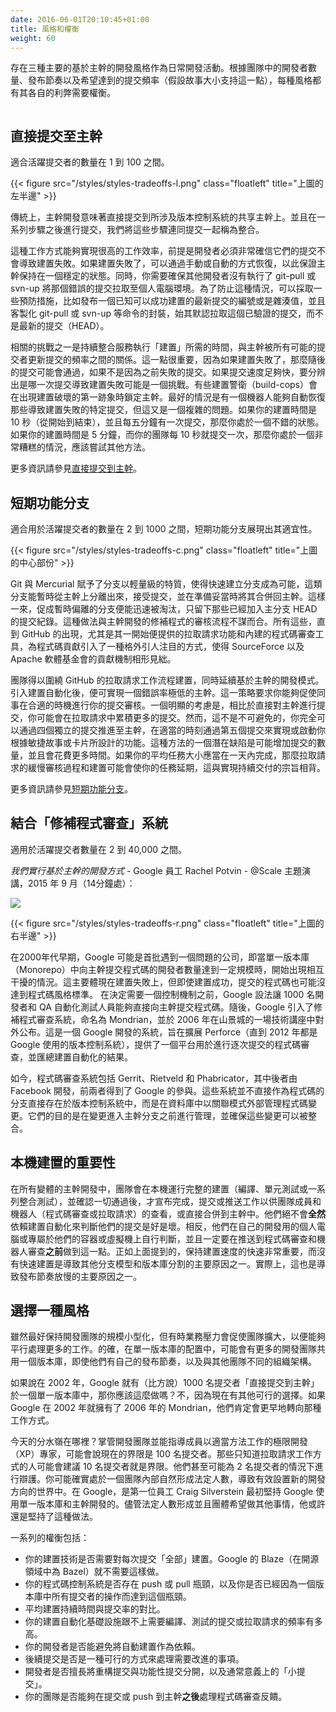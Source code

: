 ```yaml
---
date: 2016-06-01T20:10:45+01:00
title: 風格和權衡
weight: 60
---
```


<style>
figure.floatleft {
	max-width: 30%;
	width: auto\9*0.3; /* ie8 */
	height: auto;
	float: left;
	margin-top: 6px;
}
figure.floatright {
	max-width: 30%;
	width: auto\9*0.3; /* ie8 */
	height: auto;
	float: right;
	margin-top: 6px;	
}
</style>

<!--
There are broadly three styles of trunk-based development as a daily developer activity. Depending on the number of 
developers in the team, the release cadence, and the desired rate of commits (assuming story-sizes that support that), 
you have trade-offs for each of the three:

![](/styles/styles-tradeoffs.png)
-->

存在三種主要的基於主幹的開發風格作為日常開發活動。根據團隊中的開發者數量、發布節奏以及希望達到的提交頻率（假設故事大小支持這一點），每種風格都有其各自的利弊需要權衡。

<p><img srcset="styles-tradeoffs.png 1x,styles-tradeoffs@2x.png 2x"></p>

<!--
## Committing Straight to the Trunk

Suitable for active committer counts between 1 and 100.

{{< figure src="/styles/styles-tradeoffs-l.png" class="floatleft" title="left hand side of the diagram above" >}}

Traditionally Trunk-Based Development meant committing straight to the shared trunk of the VCS in question. And doing so after 
a bunch of steps that together with the commit we will call integration.  

This is a really high throughput way of working, 
but it relies on developers being extremely sure their commit is not about the break the build. If they do, then a manual 
or automatic revert gets the trunk back to a good state, and you hope nobody did a git-pull or svn-up to bring that bad 
commit into their workstation. Or you've engineered it so that does not happen - you publish a known-passing latest commit 
number or hash, and make a wrapper for git-pull (svn-up, etc) to go get that instead of HEAD.

A related challenge is how long "the build" takes to execute by the CI service, versus how frequently the trunk is updated 
with commits for all the committers that could. This is important because if the build fails (CI), there could be following
commits that would pass if it were not for the preceding failing commit. To pick that a part could be a challenge if the 
commit rate is high enough. Some build-cops lock the trunk at the first sign of a breakage. Best of all is a bot that 
reverts specific commits that failed the build, but again that is hard science.  If your build is 10 seconds (start to 
finish), and there is one commit every five minutes, then you are in a good position. If your build is five minutes and 
your team's commits arrive every ten seconds, then you're in hell, and should try something else.

See [committing straight to the trunk](/committing-straight-to-the-trunk/) for more info.
-->


## 直接提交至主幹

適合活躍提交者的數量在 1 到 100 之間。

{{< figure src="/styles/styles-tradeoffs-l.png" class="floatleft" title="上圖的左半邊" >}}

傳統上，主幹開發意味著直接提交到所涉及版本控制系統的共享主幹上。並且在一系列步驟之後進行提交，我們將這些步驟連同提交一起稱為整合。

這種工作方式能夠實現很高的工作效率，前提是開發者必須非常確信它們的提交不會導致建置失敗。如果建置失敗了，可以通過手動或自動的方式恢復，以此保證主幹保持在一個穩定的狀態。同時，你需要確保其他開發者沒有執行了 git-pull 或 svn-up 將那個錯誤的提交拉取至個人電腦環境。為了防止這種情況，可以採取一些預防措施，比如發布一個已知可以成功建置的最新提交的編號或是雜湊值，並且客製化 git-pull 或 svn-up 等命令的封裝，始其默認拉取這個已驗證的提交，而不是最新的提交（HEAD）。

相關的挑戰之一是持續整合服務執行「建置」所需的時間，與主幹被所有可能的提交者更新提交的頻率之間的關係。這一點很重要，因為如果建置失敗了，那麼隨後的提交可能會通過，如果不是因為之前失敗的提交。如果提交速度足夠快，要分辨出是哪一次提交導致建置失敗可能是一個挑戰。有些建置警衛（build-cops）會在出現建置破壞的第一跡象時鎖定主幹。最好的情況是有一個機器人能夠自動恢復那些導致建置失敗的特定提交，但這又是一個複雜的問題。如果你的建置時間是 10 秒（從開始到結束），並且每五分鐘有一次提交，那麼你處於一個不錯的狀態。如果你的建置時間是 5 分鐘，而你的團隊每 10 秒就提交一次，那麼你處於一個非常糟糕的情況，應該嘗試其他方法。

更多資訊請參見[直接提交到主幹](/committing-straight-to-the-trunk/)。

<!--
## Short-Lived Feature Branches

Suitable for active committer counts between 2 and 1000.

{{< figure src="/styles/styles-tradeoffs-c.png" class="floatleft" title="right hand side of the diagram above" >}}

Git and Mercurial delivered truly lightweight branching capability. What that meant was that branches could be very quickly 
created and receive commits that are momentarily divergent from trunk or main (in our case) and then be merged back later
when ready. Then finally, and crucially, the branch that facilitated that short-lived divergence could be deleted quickly
leaving only the the commits added to the effective lined of commits culminating in HEAD for trunk or main.  In that
regard it is identically to the patch review way of working for trunk based development.  That was all just a small 
data point for Git/Mercurial usage, until GitHub launches and had pull-requests as a feature from launch. Built in to that 
was a code review tool. This is a very compelling setup for unsolicited code contributions - making SourceForce and the 
Apache Software Foundation appear ancient, by comparison.

Teams can form around the GitHub pull-request workflow, and still do Trunk-Based Development. What you get (if you've 
attached build automation too), is a trunk or main that's never broken (or 1/1000th as likely to). The trade-off is that 
you have to persuade co-workers to review your commit(s) in a time frame that suits you.  There's a risk that you'd end up 
putting more commits in the pull-request than the straight-to-trunk experts would do. But you don't have to. You could 
stream four separate facilitating commits all the way into the trunk, and later the fifth that would complete/activate the 
feature you were trying to implement as specified by the Agile story/card. Not only is there a risk of more-commits 
than you'd do if you could push directly, there's a risk of taking more time too. If your average story size should be 
one day, a slow-review and slow-build reality for the pull-request way, might push you into multi-day stories/cards, and 
from that be doing the opposite of getting to continuous delivery.

See [short-lived feature branches](/short-lived-feature-branches/) for more info.
-->

## 短期功能分支

適合用於活躍提交者的數量在 2 到 1000 之間，短期功能分支展現出其適宜性。

{{< figure src="/styles/styles-tradeoffs-c.png" class="floatleft" title="上圖的中心部份" >}}

Git 與 Mercurial 賦予了分支以輕量級的特質，使得快速建立分支成為可能，這類分支能暫時從主幹上分離出來，接受提交，並在準備妥當時將其合併回主幹。這樣一來，促成暫時偏離的分支便能迅速被淘汰，只留下那些已經加入主分支 HEAD 的提交紀錄。這種做法與主幹開發的修補程式的審核流程不謀而合。所有這些，直到 GitHub 的出現，尤其是其一開始便提供的拉取請求功能和內建的程式碼審查工具，為程式碼貢獻引入了一種格外引人注目的方式，使得 SourceForce 以及 Apache 軟體基金會的貢獻機制相形見絀。

團隊得以圍繞 GitHub 的拉取請求工作流程建置，同時延續基於主幹的開發模式。引入建置自動化後，便可實現一個錯誤率極低的主幹。這一策略要求你能夠促使同事在合適的時機進行你的提交審核。一個明顯的考慮是，相比於直接對主幹進行提交，你可能會在拉取請求中累積更多的提交。然而，這不是不可避免的，你完全可以通過四個獨立的提交推進至主幹，在適當的時刻通過第五個提交來實現或啟動你根據敏捷故事或卡片所設計的功能。這種方法的一個潛在缺陷是可能增加提交的數量，並且會花費更多時間。如果你的平均任務大小應當在一天內完成，那麼拉取請求的緩慢審核過程和建置可能會使你的任務延期，這與實現持續交付的宗旨相背。

更多資訊請參見[短期功能分支](/short-lived-feature-branches/)。

<!--
## Coupled "Patch Review" System

Suitable for active committer counts between 2 and 40,000.

"We do Trunk-Based Development" - Googler Rachel Potvin - @Scale keynote, Sept 2015 (14 mins in):

![](/branch-for-release/atscale.png)

{{< figure src="/styles/styles-tradeoffs-r.png" class="floatright" title="center of the diagram above" >}}

Perhaps before others in the early 2000's, Google hit a ceiling on how many developers could commit to a trunk in a monorepo, 
without tripping each other up. That would be build-breakages mostly, but also commits that wouldn't be up to coding standards
even if the build still passed.  Say Google managed to get 1000 developers and QA automators working in with commits straight 
into the trunk, before deciding that something needed to gate that. What resulted was a patch review system that would
ultimately be called Mondrian and be announced to the world in 2006 at a tech talk in Mountain View.  This was a system that
Google had written to augment Perforce (the VCS they used up to 2012), to provide a place where code could be reviewed per-commit, and
also build-automation results could be collated. 

Today, patch review systems include Gerrit, Rietveld and Phabricator. The latter by Facebook, and the first two with Googler 
involvement.  These are not branches of course, they are held outside source-control in a relational schema. Their reason 
for existence is to marshal pending changes, before they arrive in trunk/main and to guarantee they are good to be 
integrated.
-->

## 結合「修補程式審查」系統

適用於活躍提交者數量在 2 到 40,000 之間。

*我們實行基於主幹的開發方式* - Google 員工 Rachel Potvin - @Scale 主題演講，2015 年 9 月（14分鐘處）：

![](/branch-for-release/atscale.png)

{{< figure src="/styles/styles-tradeoffs-r.png" class="floatleft" title="上圖的右半邊" >}}

在2000年代早期，Google 可能是首批遇到一個問題的公司，即當單一版本庫（Monorepo）中向主幹提交程式碼的開發者數量達到一定規模時，開始出現相互干擾的情況。這主要體現在建置失敗上，但即使建置成功，提交的程式碼也可能沒達到程式碼風格標準。
在決定需要一個控制機制之前，Google 設法讓 1000 名開發者和 QA 自動化測試人員能夠直接向主幹提交程式碼。隨後，Google 引入了修補程式審查系統，命名為 Mondrian，並於 2006 年在山景城的一場技術講座中對外公布。這是一個 Google 開發的系統，旨在擴展 Perforce（直到 2012 年都是 Google 使用的版本控制系統），提供了一個平台用於進行逐次提交的程式碼審查，並匯總建置自動化的結果。

如今，程式碼審查系統包括 Gerrit、Rietveld 和 Phabricator，其中後者由 Facebook 開發，前兩者得到了 Google 的參與。這些系統並不直接作為程式碼的分支直接存在於版本控制系統中，而是在資料庫中以關聯模式外部管理程式碼變更。它們的目的是在變更進入主幹分支之前進行管理，並確保這些變更可以被整合。

<!--
## The Importance of a Local build

In all variants of Trunk-Based Development teams run the full build locally (compile, unit tests, a range of integration tests) and see that it pass, **before** declaring 'done' and committing/pushing the work to the eyes of teammates and bots (code review / pull-request), or directly into trunk/main. They do not **at all** use build automation as a crutch in order to determine whether their commit(s) were good or bad. Instead they determine that themselves on their dev workstation or containers/VMs that are dedicated to them, and do so **before** pushing something towards code review and bot scrutiny.  As mentioned above keeping this build fast is very important, and not having a fast build is one of the key drivers to other branching models and repo sharding. Indeed it is one of the key drivers to slower release cadences too.
-->

## 本機建置的重要性

在所有變體的主幹開發中，團隊會在本機運行完整的建置（編譯、單元測試或一系列整合測試），並確認一切通過後，才宣布完成，提交或推送工作以供團隊成員和機器人（程式碼審查或拉取請求）的查看，或直接合併到主幹中。他們絕不會**全然**依賴建置自動化來判斷他們的提交是好是壞。相反，他們在自己的開發用的個人電腦或專屬於他們的容器或虛擬機上自行判斷，並且一定要在推送到程式碼審查和機器人審查**之前**做到這一點。正如上面提到的，保持建置速度的快速非常重要，而沒有快速建置是導致其他分支模型和版本庫分割的主要原因之一。實際上，這也是導致發布節奏放慢的主要原因之一。

<!--
## Choosing a style

While it is best to keep developer teams small, sometime there are business pressures to grow a dev team in order to do 
more in parallel. Indeed, with monorepo configurations that could be more dev teams sharing one repo, even if they
have their own release cadences, and separate team organization to other teams.

If Google had (say) 1000 committers doing "straight to the trunk" for a single monorepo back in 2002, should you?  No, not 
since alternates are now possible. If Google had the Mondrian of 2006 back in 2002, they would have moved to that way of working sooner. 

What is the cut off point today?  Super skilled XP era developers who are in charge of dev teams and can train developers in the applicable 
way of working, might say the cut-off is now 100 committers. People who've only ever know the pull-request way of working may 
suggest 10 committers is the cut off point. They may even make a case for 2 committers.  You could well be in a world 
where quorums naturally form within teams, leading to new development directions to be effectively set.  In Google, it was 
employee #1 Craig Silverstein who initially held Google to the monorepo and trunk-based development. And he perhaps did 
that despite quorums forming and group wishes to do something else.

A list of trade-offs are:

* Whether your build technology needs to build 'everything' for every commit. Google's Blaze (Bazel in opensource-land) does not.
* Whether your source-control system has a push/pull bottleneck and whether you've reached that with all the committers in one repo
* The median build duration, versus that commit rate.
* How often your build-automation infra falls behind the commits/pull-requests that need to be compiled/tested.
* Whether your developers can avoid using the automated builds as a crutch
* Whether follow-up commits are a workable way of addressing things that need improvements
* Whether the developers are good at separating refactoring commits from functional commits, and indeed "baby commits" generally.
* Whether your team can handle code-review feedback **after** commit/push to trunk/main or not
 
 
-->

## 選擇一種風格

雖然最好保持開發團隊的規模小型化，但有時業務壓力會促使團隊擴大，以便能夠平行處理更多的工作。的確，在單一版本庫的配置中，可能會有更多的開發團隊共用一個版本庫，即使他們有自己的發布節奏，以及與其他團隊不同的組織架構。

如果說在 2002 年，Google 就有（比方說）1000 名提交者「直接提交到主幹」於一個單一版本庫中，那你應該這麼做嗎？不，因為現在有其他可行的選擇。如果 Google 在 2002 年就擁有了 2006 年的 Mondrian，他們肯定會更早地轉向那種工作方式。

今天的分水嶺在哪裡？掌管開發團隊並能指導成員以適當方法工作的極限開發（XP）專家，可能會說現在的界限是 100 名提交者。那些只知道拉取請求工作方式的人可能會建議 10 名提交者就是界限。他們甚至可能為 2 名提交者的情況下進行辯護。你可能確實處於一個團隊內部自然形成法定人數，導致有效設置新的開發方向的世界中。在 Google，是第一位員工 Craig Silverstein 最初堅持 Google 使用單一版本庫和主幹開發的。儘管法定人數形成並且團體希望做其他事情，他或許還是堅持了這種做法。

一系列的權衡包括：

* 你的建置技術是否需要對每次提交「全部」建置。Google 的 Blaze（在開源領域中為 Bazel）就不需要這樣做。
* 你的程式碼控制系統是否存在 push 或 pull 瓶頸，以及你是否已經因為一個版本庫中所有提交者的操作而達到這個瓶頸。
* 平均建置持續時間與提交率的對比。
* 你的建置自動化基礎設施跟不上需要編譯、測試的提交或拉取請求的頻率有多高。
* 你的開發者是否能避免將自動建置作為依賴。
* 後續提交是否是一種可行的方式來處理需要改進的事項。
* 開發者是否擅長將重構提交與功能性提交分開，以及通常意義上的「小提交」。
* 你的團隊是否能夠在提交或 push 到主幹**之後**處理程式碼審查反饋。
